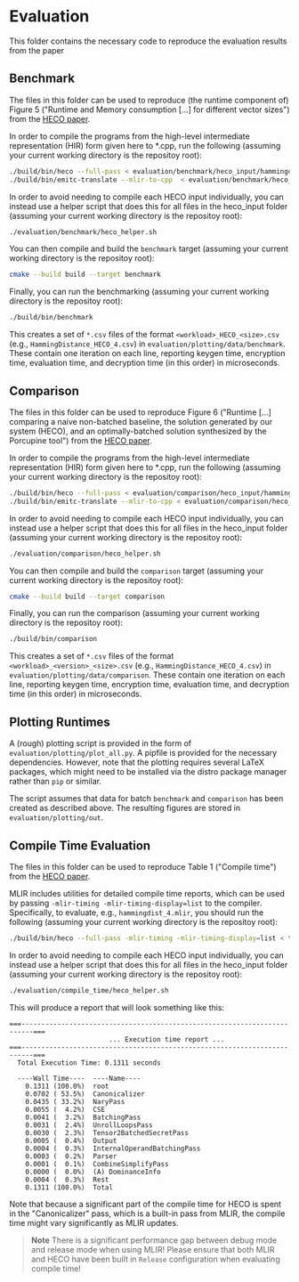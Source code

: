 # Evaluation
This folder contains the necessary code to reproduce the evaluation results from the paper

## Benchmark

The files in this folder can be used to reproduce (the runtime component of) Figure 5 ("Runtime and Memory consumption [...] for different vector sizes") from the [HECO paper](https://arxiv.org/abs/2202.01649).

In order to compile the programs from the high-level intermediate representation (HIR) form given here to *.cpp, run the following (assuming your current working directory is the repositoy root):
```sh
./build/bin/heco --full-pass < evaluation/benchmark/heco_input/hammingdistance_4.mlir > evaluation/heco_output/hammingdist_4.mlir
./build/bin/emitc-translate --mlir-to-cpp  < evaluation/benchmark/heco_output/hammingdistance_4.mlir > evaluation/heco_output/hammingdist_4.cpp
```

In order to avoid needing to compile each HECO input individually, you can instead use a helper script that does this for all files in the heco_input folder (assuming your current working directory is the repositoy root):
```sh
./evaluation/benchmark/heco_helper.sh
```

You can then compile and build the `benchmark` target (assuming your current working directory is the repositoy root): 
```sh
cmake --build build --target benchmark
```

Finally, you can run the benchmarking (assuming your current working directory is the repositoy root): 
```sh
./build/bin/benchmark
```
This creates a set of `*.csv` files of the format `<workload>_HECO_<size>.csv` (e.g., `HammingDistance_HECO_4.csv`) in `evaluation/plotting/data/benchmark`.
These contain one iteration on each line, reporting keygen time, encryption time, evaluation time, and decryption time (in this order) in microseconds.

## Comparison

The files in this folder can be used to reproduce Figure 6 ("Runtime [...] comparing a naive non-batched baseline, the solution generated by our system (HECO), and an optimally-batched solution synthesized by the Porcupine tool") from the [HECO paper](https://arxiv.org/abs/2202.01649).

In order to compile the programs from the high-level intermediate representation (HIR) form given here to *.cpp, run the following (assuming your current working directory is the repositoy root):
```sh
./build/bin/heco --full-pass < evaluation/comparison/heco_input/hammingdistance_4.mlir > evaluation/heco_output/hammingdist_4.mlir
./build/bin/emitc-translate --mlir-to-cpp < evaluation/comparison/heco_output/hammingdistance_4.mlir > evaluation/heco_output/hammingdist_4.cpp
```

In order to avoid needing to compile each HECO input individually, you can instead use a helper script that does this for all files in the heco_input folder (assuming your current working directory is the repositoy root):
```sh
./evaluation/comparison/heco_helper.sh
```
You can then compile and build the `comparison` target (assuming your current working directory is the repositoy root): 
```sh
cmake --build build --target comparison
```

Finally, you can run the comparison (assuming your current working directory is the repositoy root): 
```sh
./build/bin/comparison
```
This creates a set of `*.csv` files of the format `<workload>_<version>_<size>.csv` (e.g., `HammingDistance_HECO_4.csv`) in `evaluation/plotting/data/comparison`.
These contain one iteration on each line, reporting keygen time, encryption time, evaluation time, and decryption time (in this order) in microseconds.


## Plotting Runtimes
A (rough) plotting script is provided in the form of `evaluation/plotting/plot_all.py`. A pipfile is provided for the necessary dependencies.
However, note that the plotting requires several LaTeX packages, which might need to be installed via the distro package manager rather than `pip` or similar.

The script assumes that data for batch `benchmark` and `comparison` has been created as described above. The resulting figures are stored in `evaluation/plotting/out`.

## Compile Time Evaluation

The files in this folder can be used to reproduce Table 1 ("Compile time") from the [HECO paper](https://arxiv.org/abs/2202.01649).

MLIR includes utilities for detailed compile time reports, which can be used by passing `-mlir-timing -mlir-timing-display=list` to the compiler.
Specifically, to evaluate, e.g., `hammingdist_4.mlir`, you should run the following (assuming your current working directory is the repositoy root):
```sh
./build/bin/heco --full-pass -mlir-timing -mlir-timing-display=list < test/evaluation/hammingdistance_4.mlir
```
In order to avoid needing to compile each HECO input individually, you can instead use a helper script that does this for all files in the heco_input folder (assuming your current working directory is the repositoy root):
```sh
./evaluation/compile_time/heco_helper.sh
```


This will produce a report that will look something like this:

``` 
===-------------------------------------------------------------------------===
                         ... Execution time report ...
===-------------------------------------------------------------------------===
  Total Execution Time: 0.1311 seconds

  ----Wall Time----  ----Name----
    0.1311 (100.0%)  root
    0.0702 ( 53.5%)  Canonicalizer
    0.0435 ( 33.2%)  NaryPass
    0.0055 (  4.2%)  CSE
    0.0041 (  3.2%)  BatchingPass
    0.0031 (  2.4%)  UnrollLoopsPass
    0.0030 (  2.3%)  Tensor2BatchedSecretPass
    0.0005 (  0.4%)  Output
    0.0004 (  0.3%)  InternalOperandBatchingPass
    0.0003 (  0.2%)  Parser
    0.0001 (  0.1%)  CombineSimplifyPass
    0.0000 (  0.0%)  (A) DominanceInfo
    0.0004 (  0.3%)  Rest
    0.1311 (100.0%)  Total
```

Note that because a significant part of the compile time for HECO is spent in the "Canonicalizer" pass, which is a built-in pass from MLIR, the compile time might vary significantly as MLIR updates.


> **Note**
> There is a significant performance gap between debug mode and release mode when using MLIR! Please ensure that both MLIR and HECO have been built in `Release` configuration when evaluating compile time!